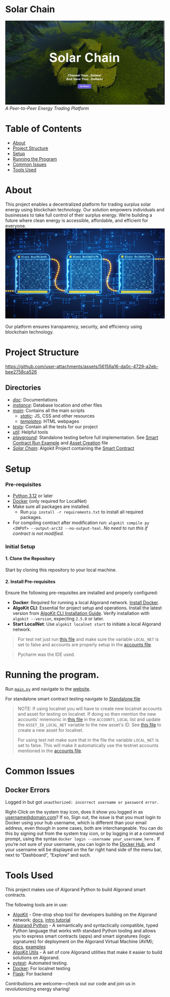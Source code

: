 # Solar Chain
![](main%2Fstatic%2FResources%2FScreenshots%2Fimg.png)
*A Peer-to-Peer Energy Trading Platform*

# Table of Contents
- [About](#about)
- [Project Structure](#project-structure)
- [Setup](#setup)
- [Running the Program](#running-the-program)
- [Common Issues](#common-issues)
- [Tools Used](#tools-used)

# About
This project enables a decentralized platform for trading surplus solar energy using blockchain technology. Our solution empowers individuals and businesses to take full control of their surplus energy. We’re building a future where clean energy is accessible, affordable, and efficient for everyone.
![blockchain.png](main%2Fstatic%2FResources%2Fimages%2Fblockchain.png)



Our platform ensures transparency, security, and efficiency using blockchain technology.
# Project Structure


https://github.com/user-attachments/assets/56156a16-da0c-4729-a2eb-bee2758ca526


## Directories
- [*doc*](doc): Documentations
- [*instance*](instance): Database location and other files 
- [*main*](main):  Contains all the main scripts
  - [*static*](main/static): JS, CSS and other resources
  - [*templates*](main/templates): HTML webpages
- [*tests*](tests): Contain all the tests for our project
- [*util*](util): Helpful tools
- [*playground*](playground): Standalone testing before full implementation. See [Smart Contract Run Example](playground/asset_smart_contract_tests.py) and [Asset Creation](playground/asset_creation.py) file
- [*Solar Chain*](SolarChain/projects/SolarChain): Algokit Project containing the [Smart Contract](SolarChain/projects/SolarChain/smart_contracts/unit_transfer/unit_contract.py)

# Setup

### Pre-requisites

- [Python 3.12](https://www.python.org/downloads/) or later
- [Docker](https://www.docker.com/) (only required for LocalNet)
- Make sure all packages are installed.
  - Run `pip install -r requirements.txt` to install all required packages.
- For compiling contract after modification run: `algokit compile py <INPUT> --output-arc32 --no-output-teal`. *No need to run this if contract is not modified.*

### Initial Setup

#### 1. Clone the Repository
Start by cloning this repository to your local machine.

#### 2. Install Pre-requisites
Ensure the following pre-requisites are installed and properly configured:

- **Docker**: Required for running a local Algorand network. [Install Docker](https://www.docker.com/).
- **AlgoKit CLI**: Essential for project setup and operations. Install the latest version from [AlgoKit CLI Installation Guide](https://github.com/algorandfoundation/algokit-cli#install). Verify installation with `algokit --version`, expecting `2.5.0` or later.
- **Start LocalNet**: Use `algokit localnet start` to initiate a local Algorand network.

> For test net just run [this file](playground/asset_smart_contract_tests.py) and make sure the variable `LOCAL_NET` is set to false and accounts are properly setup in the [accounts file](playground/account_constants.py).

> Pycharm was the IDE used.

# Running the program.
Run [`main.py`](main.py) and navigate to the [website](http://127.0.0.1:5000/).

For standalone smart contract testing navigate to [Standalone file](playground/asset_smart_contract_tests.py)
> NOTE: If using localnet you will have to create new localnet accounts and asset for testing on localnet. If doing so then mention the new accounts' mnemonic in [this file](playground/account_constants.py) in the `ACCOUNTS_LOCAL` list and update the `ASSET_ID_LOCAL_NET` variable to the new asset's ID. See [this file](playground/asset_creation.py) to create a new asset for localnet.
>
> For using test net make sure that in the file the variable `LOCAL_NET` is set to false. This will make it automatically use the testnet accounts mentioned in the [accounts file](playground/account_constants.py).

# Common Issues
## Docker Errors
Logged in but got `unauthorized: incorrect username or password error.`

Right-Click on the system tray icon, does it show you logged in as username@domain.com? If so, Sign out, the issue is that you must login to Docker using your hub username, which is different than your email address, even though in some cases, both are interchangeable.
You can do this by signing out from the system tray icon, or by logging in at a command prompt, using the syntax `docker login --username your_username_here.`
If you’re not sure of your username, you can login to the [Docker Hub](https://hub.docker.com/), and your username will be displayed on the far right hand side of the menu bar, next to “Dashboard”, “Explore” and such.

# Tools Used

This project makes use of Algorand Python to build Algorand smart contracts.

The following tools are in use:

- [AlgoKit](https://github.com/algorandfoundation/algokit-cli) - One-stop shop tool for developers building on the Algorand network; [docs](https://github.com/algorandfoundation/algokit-cli/blob/main/docs/algokit.md), [intro tutorial](https://github.com/algorandfoundation/algokit-cli/blob/main/docs/tutorials/intro.md)
- [Algorand Python](https://github.com/algorandfoundation/puya) - A semantically and syntactically compatible, typed Python language that works with standard Python tooling and allows you to express smart contracts (apps) and smart signatures (logic signatures) for deployment on the Algorand Virtual Machine (AVM); [docs](https://github.com/algorandfoundation/puya), [examples](https://github.com/algorandfoundation/puya/tree/main/examples)
- [AlgoKit Utils](https://github.com/algorandfoundation/algokit-utils-py) - A set of core Algorand utilities that make it easier to build solutions on Algorand.
- [pytest](https://docs.pytest.org/): Automated testing.
- [Docker](https://www.docker.com/): For localnet testing
- [Flask](https://flask.palletsprojects.com/en/stable/): For backend

Contributions are welcome—check out our code and join us in revolutionizing energy sharing!

